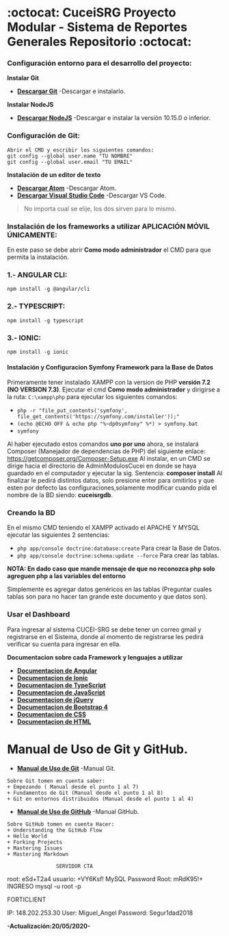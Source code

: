 # :octocat: CuceiSRG Proyecto Modular - Sistema de Reportes Generales Repositorio :octocat:

### Configuración entorno para el desarrollo del proyecto:

__Instalar Git__
- __[Descargar Git](https://git-scm.com/downloads)__ -Descargar e instalarlo.

__Instalar NodeJS__
- __[Descargar NodeJS](https://nodejs.org/es/)__ -Descargar e instalar la versión 10.15.0 o inferior.

### Configuración de Git:
```
Abrir el CMD y escribir los siguientes comandos:
git config --global user.name "TU NOMBRE"
git config --global user.email "TU EMAIL"
```

__Instalación de un editor de texto__
- __[Descargar Atom](https://atom.io/)__ -Descargar Atom.
- __[Descargar Visual Studio Code](https://code.visualstudio.com/)__ -Descargar VS Code.
> No importa cual se elije, los dos sirven para lo mismo.

### Instalación de los frameworks a utilizar APLICACIÓN MÓVIL ÚNICAMENTE:
En este paso se debe abrir __Como modo administrador__ el CMD para que permita la instalación.

### 1.- ANGULAR CLI:
`npm install -g @angular/cli`

### 2.- TYPESCRIPT:
`npm install -g typescript`

### 3.- IONIC:
`npm install -g ionic`

#### Instalación y Configuracion Symfony Framework para la Base de Datos
Primeramente tener instalado XAMPP con la version de PHP __versión 7.2 (NO VERSION 7.3)__.
Ejecutar el cmd __Como modo administrador__ y dirigirse a la ruta: `C:\xampp\php` para ejecutar los siguientes comandos:
- `php -r "file_put_contents('symfony', file_get_contents('https://symfony.com/installer'));"`
- `(echo @ECHO OFF & echo php "%~dp0symfony" %*) > symfony.bat`
- `symfony`

Al haber ejecutado estos comandos __uno por uno__ ahora, se instalará Composer (Manejador de dependencias de PHP) del siguiente enlace: https://getcomposer.org/Composer-Setup.exe
Al instalar, en un CMD se dirige hacia el directorio de AdminModulosCucei en donde se haya guardado en el computador y ejecutar la sig. Sentencia: __composer install__
Al finalizar le pedirá distintos datos, solo presione enter para omitirlos y que esten por defecto las configuraciones,solamente modificar cuando pida el nombre de la BD siendo: __cuceisrgdb__.

### Creando la BD
En el mismo CMD teniendo el XAMPP activado el APACHE Y MYSQL ejecutar las siguientes 2 sentencias:
- `php app/console doctrine:database:create` Para crear la Base de Datos.
- `php app/console doctrine:schema:update --force` Para crear las tablas.

__NOTA: En dado caso que mande mensaje de que no reconozca php solo agreguen php a las variables del entorno__

Simplemente es agregar datos genéricos en las tablas (Preguntar cuales tablas son para no hacer tan grande este documento y que datos son).

### Usar el Dashboard
Para ingresar al sistema CUCEI-SRG se debe tener un correo gmail y registrarse en el Sistema, donde al momento de registrarse les pedirá verificar su cuenta para ingresar en ella.

__Documentacion sobre cada Framework y lenguajes a utilizar__
- __[Documentacion de Angular](https://angular.io/docs)__
- __[Documentacion de Ionic](https://ionicframework.com/docs/)__
- __[Documentacion de TypeScript](https://www.typescriptlang.org/docs/handbook/typescript-in-5-minutes.html)__
- __[Documentacion de JavaScript](https://www.w3schools.com/jS/default.asp)__
- __[Documentacion de jQuery](https://www.w3schools.com/jquery/default.asp)__
- __[Documentacion de Bootstrap 4](https://www.w3schools.com/bootstrap4/)__
- __[Documentacion de CSS](https://www.w3schools.com/css/default.asp)__
- __[Documentacion de HTML](https://www.w3schools.com/html/default.asp)__

# Manual de Uso de Git y GitHub.
- __[Manual de Uso de Git](https://git-scm.com/book/es/v1/Empezando)__ -Manual Git.
```
Sobre Git tomen en cuenta saber:
+ Empezando ( Manual desde el punto 1 al 7)
+ Fundamentos de Git (Manual desde el punto 1 al 8)
+ Git en entornos distribuidos (Manual desde el punto 1 al 4)
```
- __[Manual de Uso de GitHub](https://guides.github.com/)__ -Manual GitHub.
```
Sobre GitHub tomen en cuenta Hacer:
+ Understanding the GitHub Flow
+ Hello World
+ Forking Projects
+ Mastering Issues
+ Mastering Markdown
```
                    SERVIDOR CTA
root:  eSd+T2a4
usuario: +VY6Ksf!
                          MySQL
Password Root: mRdK95!+
                          INGRESO
mysql -u root -p

   FORTICLIENT

IP: 148.202.253.30
User: Miguel_Angel
Password: Segur1dad2018

__-Actualización:20/05/2020-__
